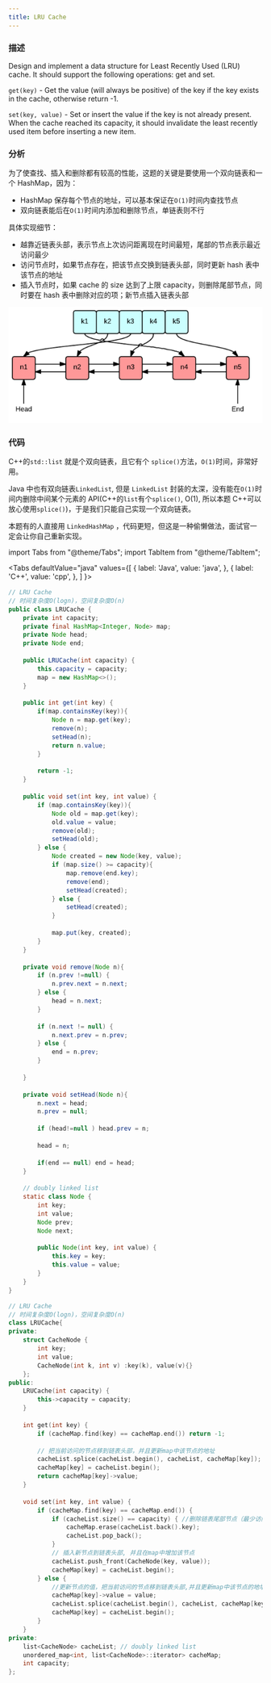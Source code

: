 ```yaml
---
title: LRU Cache
---
```


### 描述

Design and implement a data structure for Least Recently Used (LRU) cache. It should support the following operations: get and set.

`get(key)` - Get the value (will always be positive) of the key if the key exists in the cache, otherwise return -1.

`set(key, value)` - Set or insert the value if the key is not already present. When the cache reached its capacity, it should invalidate the least recently used item before inserting a new item.

### 分析

为了使查找、插入和删除都有较高的性能，这题的关键是要使用一个双向链表和一个 HashMap，因为：

- HashMap 保存每个节点的地址，可以基本保证在`O(1)`时间内查找节点
- 双向链表能后在`O(1)`时间内添加和删除节点，单链表则不行

具体实现细节：

- 越靠近链表头部，表示节点上次访问距离现在时间最短，尾部的节点表示最近访问最少
- 访问节点时，如果节点存在，把该节点交换到链表头部，同时更新 hash 表中该节点的地址
- 插入节点时，如果 cache 的 size 达到了上限 capacity，则删除尾部节点，同时要在 hash 表中删除对应的项；新节点插入链表头部

![LRU Cche](/img/lru-cache.png)

### 代码

C++的`std::list` 就是个双向链表，且它有个 `splice()`方法，`O(1)`时间，非常好用。

Java 中也有双向链表`LinkedList`, 但是 `LinkedList` 封装的太深，没有能在`O(1)`时间内删除中间某个元素的 API(C++的`list`有个`splice()`, O(1), 所以本题 C++可以放心使用`splice()`)，于是我们只能自己实现一个双向链表。

本题有的人直接用 `LinkedHashMap` ，代码更短，但这是一种偷懒做法，面试官一定会让你自己重新实现。

import Tabs from "@theme/Tabs";
import TabItem from "@theme/TabItem";

<Tabs
defaultValue="java"
values={[
{ label: 'Java', value: 'java', },
{ label: 'C++', value: 'cpp', },
]
}>
<TabItem value="java">

```java
// LRU Cache
// 时间复杂度O(logn)，空间复杂度O(n)
public class LRUCache {
    private int capacity;
    private final HashMap<Integer, Node> map;
    private Node head;
    private Node end;

    public LRUCache(int capacity) {
        this.capacity = capacity;
        map = new HashMap<>();
    }

    public int get(int key) {
        if(map.containsKey(key)){
            Node n = map.get(key);
            remove(n);
            setHead(n);
            return n.value;
        }

        return -1;
    }

    public void set(int key, int value) {
        if (map.containsKey(key)){
            Node old = map.get(key);
            old.value = value;
            remove(old);
            setHead(old);
        } else {
            Node created = new Node(key, value);
            if (map.size() >= capacity){
                map.remove(end.key);
                remove(end);
                setHead(created);
            } else {
                setHead(created);
            }

            map.put(key, created);
        }
    }

    private void remove(Node n){
        if (n.prev !=null) {
            n.prev.next = n.next;
        } else {
            head = n.next;
        }

        if (n.next != null) {
            n.next.prev = n.prev;
        } else {
            end = n.prev;
        }

    }

    private void setHead(Node n){
        n.next = head;
        n.prev = null;

        if (head!=null ) head.prev = n;

        head = n;

        if(end == null) end = head;
    }

    // doubly linked list
    static class Node {
        int key;
        int value;
        Node prev;
        Node next;

        public Node(int key, int value) {
            this.key = key;
            this.value = value;
        }
    }
}
```

</TabItem>
<TabItem value="cpp">

```cpp
// LRU Cache
// 时间复杂度O(logn)，空间复杂度O(n)
class LRUCache{
private:
    struct CacheNode {
        int key;
        int value;
        CacheNode(int k, int v) :key(k), value(v){}
    };
public:
    LRUCache(int capacity) {
        this->capacity = capacity;
    }

    int get(int key) {
        if (cacheMap.find(key) == cacheMap.end()) return -1;

        // 把当前访问的节点移到链表头部，并且更新map中该节点的地址
        cacheList.splice(cacheList.begin(), cacheList, cacheMap[key]);
        cacheMap[key] = cacheList.begin();
        return cacheMap[key]->value;
    }

    void set(int key, int value) {
        if (cacheMap.find(key) == cacheMap.end()) {
            if (cacheList.size() == capacity) { //删除链表尾部节点（最少访问的节点）
                cacheMap.erase(cacheList.back().key);
                cacheList.pop_back();
            }
            // 插入新节点到链表头部, 并且在map中增加该节点
            cacheList.push_front(CacheNode(key, value));
            cacheMap[key] = cacheList.begin();
        } else {
            //更新节点的值，把当前访问的节点移到链表头部,并且更新map中该节点的地址
            cacheMap[key]->value = value;
            cacheList.splice(cacheList.begin(), cacheList, cacheMap[key]);
            cacheMap[key] = cacheList.begin();
        }
    }
private:
    list<CacheNode> cacheList; // doubly linked list
    unordered_map<int, list<CacheNode>::iterator> cacheMap;
    int capacity;
};
```

</TabItem>
</Tabs>
